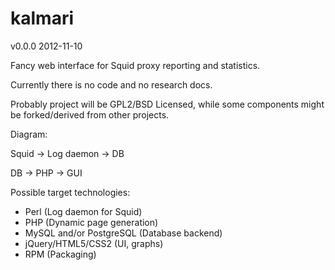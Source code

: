 kalmari
=======

v0.0.0 2012-11-10

Fancy web interface for Squid proxy reporting and statistics.

Currently there is no code and no research docs.

Probably project will be GPL2/BSD Licensed, while some components might be forked/derived from other projects.

Diagram:

Squid -> Log daemon -> DB

DB -> PHP -> GUI

Possible target technologies:
* Perl (Log daemon for Squid)
* PHP (Dynamic page generation)
* MySQL and/or PostgreSQL (Database backend)
* jQuery/HTML5/CSS2 (UI, graphs)
* RPM (Packaging)
 